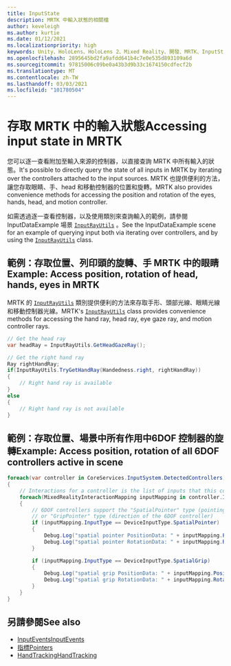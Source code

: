 ```yaml
---
title: InputState
description: MRTK 中輸入狀態的相關檔
author: keveleigh
ms.author: kurtie
ms.date: 01/12/2021
ms.localizationpriority: high
keywords: Unity、HoloLens、HoloLens 2、Mixed Reality、開發、MRTK、InputState、
ms.openlocfilehash: 2895645bd2fa9afdd641b4c7e0e535d893109a6d
ms.sourcegitcommit: 97815006c09be0a43b3d9b33c1674150cdfecf2b
ms.translationtype: MT
ms.contentlocale: zh-TW
ms.lasthandoff: 03/03/2021
ms.locfileid: "101780504"
---
```

# <a name="accessing-input-state-in-mrtk"></a><span data-ttu-id="a7954-104">存取 MRTK 中的輸入狀態</span><span class="sxs-lookup"><span data-stu-id="a7954-104">Accessing input state in MRTK</span></span>

<span data-ttu-id="a7954-105">您可以逐一查看附加至輸入來源的控制器，以直接查詢 MRTK 中所有輸入的狀態。</span><span class="sxs-lookup"><span data-stu-id="a7954-105">It's possible to directly query the state of all inputs in MRTK by iterating over the controllers attached to the input sources.</span></span> <span data-ttu-id="a7954-106">MRTK 也提供便利的方法，讓您存取眼睛、手、head 和移動控制器的位置和旋轉。</span><span class="sxs-lookup"><span data-stu-id="a7954-106">MRTK also provides convenience methods for accessing the position and rotation of the eyes, hands, head, and motion controller.</span></span>

<span data-ttu-id="a7954-107">如需透過逐一查看控制器，以及使用類別來查詢輸入的範例，請參閱 InputDataExample 場景 [`InputRayUtils`](xref:Microsoft.MixedReality.Toolkit.Input.InputRayUtils) 。</span><span class="sxs-lookup"><span data-stu-id="a7954-107">See the InputDataExample scene for an example of querying input both via iterating over controllers, and by using the [`InputRayUtils`](xref:Microsoft.MixedReality.Toolkit.Input.InputRayUtils) class.</span></span>

## <a name="example-access-position-rotation-of-head-hands-eyes-in-mrtk"></a><span data-ttu-id="a7954-108">範例：存取位置、列印頭的旋轉、手 MRTK 中的眼睛</span><span class="sxs-lookup"><span data-stu-id="a7954-108">Example: Access position, rotation of head, hands, eyes in MRTK</span></span>

<span data-ttu-id="a7954-109">MRTK 的 [`InputRayUtils`](xref:Microsoft.MixedReality.Toolkit.Input.InputRayUtils) 類別提供便利的方法來存取手形、頭部光線、眼睛光線和移動控制器光線。</span><span class="sxs-lookup"><span data-stu-id="a7954-109">MRTK's [`InputRayUtils`](xref:Microsoft.MixedReality.Toolkit.Input.InputRayUtils) class provides convenience methods for accessing the hand ray, head ray, eye gaze ray, and motion controller rays.</span></span>

```c#
// Get the head ray
var headRay = InputRayUtils.GetHeadGazeRay();

// Get the right hand ray
Ray rightHandRay;
if(InputRayUtils.TryGetHandRay(Handedness.right, rightHandRay))
{
    // Right hand ray is available
}
else
{
    // Right hand ray is not available
}
```

## <a name="example-access-position-rotation-of-all-6dof-controllers-active-in-scene"></a><span data-ttu-id="a7954-110">範例：存取位置、場景中所有作用中6DOF 控制器的旋轉</span><span class="sxs-lookup"><span data-stu-id="a7954-110">Example: Access position, rotation of all 6DOF controllers active in scene</span></span>

```c#
foreach(var controller in CoreServices.InputSystem.DetectedControllers)
{
    // Interactions for a controller is the list of inputs that this controller exposes
    foreach(MixedRealityInteractionMapping inputMapping in controller.Interactions)
    {
        // 6DOF controllers support the "SpatialPointer" type (pointing direction)
        // or "GripPointer" type (direction of the 6DOF controller)
        if (inputMapping.InputType == DeviceInputType.SpatialPointer)
        {
            Debug.Log("spatial pointer PositionData: " + inputMapping.PositionData);
            Debug.Log("spatial pointer RotationData: " + inputMapping.RotationData);
        }

        if (inputMapping.InputType == DeviceInputType.SpatialGrip)
        {
            Debug.Log("spatial grip PositionData: " + inputMapping.PositionData);
            Debug.Log("spatial grip RotationData: " + inputMapping.RotationData);
        }
    }
}
```

## <a name="see-also"></a><span data-ttu-id="a7954-111">另請參閱</span><span class="sxs-lookup"><span data-stu-id="a7954-111">See also</span></span>

- [<span data-ttu-id="a7954-112">InputEvents</span><span class="sxs-lookup"><span data-stu-id="a7954-112">InputEvents</span></span>](InputEvents.md)
- [<span data-ttu-id="a7954-113">指標</span><span class="sxs-lookup"><span data-stu-id="a7954-113">Pointers</span></span>](Pointers.md)
- [<span data-ttu-id="a7954-114">HandTracking</span><span class="sxs-lookup"><span data-stu-id="a7954-114">HandTracking</span></span>](HandTracking.md)
